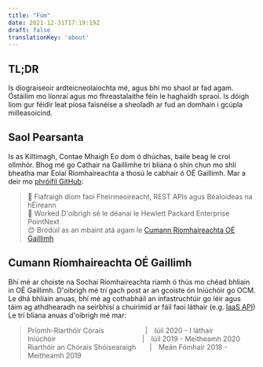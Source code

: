 ```yaml
---
title: "Fúm"
date: 2021-12-31T17:19:19Z
draft: false
translationKey: 'about'
---
```


## TL;DR
Is díograiseoir ardteicneolaíochta mé, agus bhí mo shaol ar fad agam. Óstáilim mo líonraí agus mo fhreastalaithe féin le haghaidh spraoi. Is dóigh liom gur féidir leat píosa faisnéise a sheoladh ar fud an domhain i gcúpla milleasoicind.

## Saol Pearsanta
Is as Kiltimagh, Contae Mhaigh Eo dom ó dhúchas, baile beag le croí ollmhór. Bhog mé go Cathair na Gaillimhe trí bliana ó shin chun mo shlí bheatha mar Eolaí Ríomhaireachta a thosú le cabhair ó OÉ Gaillimh.
Mar a deir mo [phróifíl GitHub](https://github.com/mcgovman):
> 💬 Fiafraigh díom faoi Fheirmeoireacht, REST APIs agus Béaloideas na hÉireann  
> 💼 Worked D'oibrigh sé le déanaí le Hewlett Packard Enterprise PointNext  
> 😊 Bródúil as an mbaint atá agam le [Cumann Ríomhaireachta OÉ Gaillimh](https://compsoc.ie)  

## Cumann Ríomhaireachta OÉ Gaillimh 
Bhí mé ar choiste na Sochaí Ríomhaireachta riamh ó thús mo chéad bhliain in OÉ Gaillimh. D'oibrigh mé trí gach post ar an gcoiste ón Iniúchóir go OCM.
Le dhá bhliain anuas, bhí mé ag cothabháil an infastruchtúir go léir agus táim ag athdhearadh na seirbhísí a chuirimid ar fáil faoi láthair (e.g. [IaaS API](https://github.com/nuigcompsoc/api))
Le trí bliana anuas d'oibrigh mé mar:

> Príomh-Riarthóir Córais      | Iúil 2020 - I láthair  
> Iniúchóir              | Iúil 2019 - Meitheamh 2020  
> Riarthóir an Chórais Shóisearaigh&nbsp;&nbsp;&nbsp;&nbsp;&nbsp;&nbsp;&nbsp;| Meán Fómhair 2018 - Meitheamh 2019  